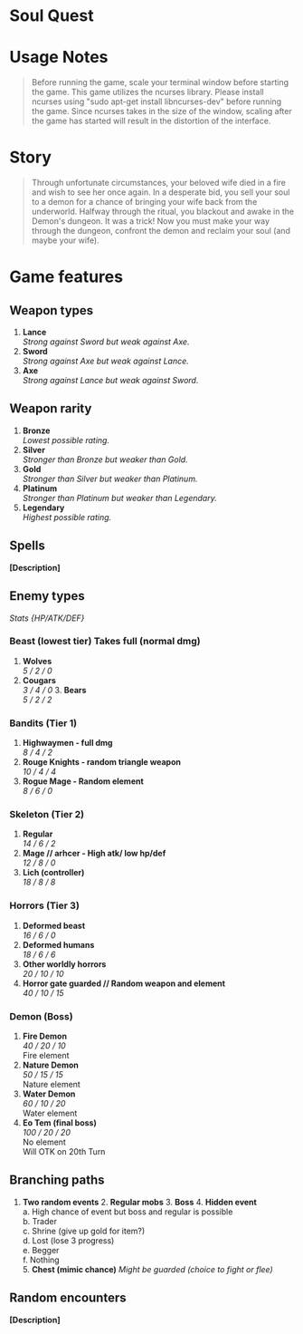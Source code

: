 # Soul Quest

# Usage Notes
> Before running the game, scale your terminal window before starting the game.
> This game utilizes the ncurses library. Please install ncurses using
> "sudo apt-get install libncurses-dev" before running the game.
> Since ncurses takes in the size of the window, scaling after the game has
> started will result in the distortion of the interface.

# Story
> Through unfortunate circumstances, your beloved wife died in a fire and wish to
> see her once again. In a desperate bid, you sell your soul to a demon for a
> chance of bringing your wife back from the underworld. Halfway through the
> ritual, you blackout and awake in the Demon's dungeon. It was a trick! Now you must
> make your way through the dungeon, confront the demon and reclaim your soul
> (and maybe your wife).

# Game features

## Weapon types
  1. __Lance__  
    *Strong against Sword but weak against Axe.*
  2. __Sword__  
    *Strong against Axe but weak against Lance.*
  3. __Axe__  
    *Strong against Lance but weak against Sword.*

## Weapon rarity
  1. __Bronze__  
    *Lowest possible rating.*
  2. __Silver__  
    *Stronger than Bronze but weaker than Gold.*
  3. __Gold__  
    *Stronger than Silver but weaker than Platinum.*
  4. __Platinum__  
    *Stronger than Platinum but weaker than Legendary.*
  5. __Legendary__  
    *Highest possible rating.*

## Spells
  __[Description]__

## Enemy types
  *Stats {HP/ATK/DEF}*

### Beast (lowest tier) Takes full (normal dmg)  
  1. __Wolves__  
		*5 / 2 / 0*
  2. __Cougars__  
    *3 / 4 / 0*
 	3. __Bears__  
		*5 / 2 / 2*

### Bandits (Tier 1)  
  1. __Highwaymen - full dmg__  
		*8 / 4 / 2*
  2. __Rouge Knights - random triangle weapon__  
		*10 / 4 / 4*
  3. __Rogue Mage - Random element__  
		*8 / 6 / 0*

### Skeleton (Tier 2)  
  1. __Regular__  
		*14 / 6 / 2*
  2. __Mage // arhcer - High atk/ low hp/def__  
		*12 / 8 / 0*
  3. __Lich (controller)__  
		*18 / 8 / 8*

### Horrors (Tier 3)  
  1. __Deformed beast__  
		*16 / 6 / 0*
  2. __Deformed humans__  
		*18 / 6 / 6*
  3. __Other worldly horrors__  
		*20 / 10 / 10*
  4. __Horror gate guarded // Random weapon and element__  
		*40 / 10 / 15*

### Demon (Boss)
  1. __Fire Demon__  
    *40 / 20 / 10*  
    Fire element
  2. __Nature Demon__  
    *50 / 15 / 15*  
    Nature element
  3. __Water Demon__   
    *60 / 10 / 20*  
    Water element
  4. __Eo Tem (final boss)__  
    *100 / 20 / 20*  
    No element  
    Will OTK on 20th Turn

## Branching paths
  1. __Two random events__
	2. __Regular mobs__
	3. __Boss__
	4. __Hidden event__  
		a. High chance of event but boss and regular is possible  
		b. Trader  
		c. Shrine (give up gold for item?)  
		d. Lost (lose 3 progress)  
		e. Begger  
		f. Nothing  
	5. __Chest (mimic chance)__
		*Might be guarded (choice to fight or flee)*

## Random encounters
  __[Description]__
